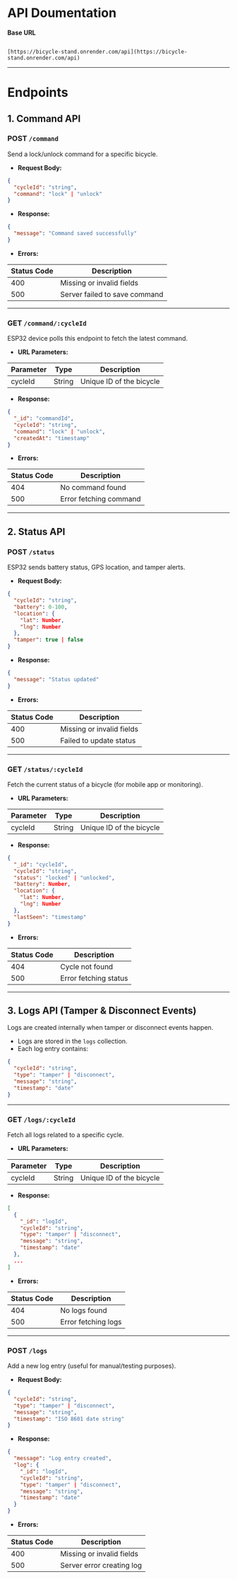 #  API Doumentation
**Base URL**

```

[https://bicycle-stand.onrender.com/api](https://bicycle-stand.onrender.com/api)

````

---

# Endpoints

## 1. Command API

### **POST** `/command`

Send a lock/unlock command for a specific bicycle.

- **Request Body:**

```json
{
  "cycleId": "string",
  "command": "lock" | "unlock"
}
````

* **Response:**

```json
{
  "message": "Command saved successfully"
}
```

* **Errors:**

| Status Code | Description                   |
| ----------- | ----------------------------- |
| 400         | Missing or invalid fields     |
| 500         | Server failed to save command |

---

### **GET** `/command/:cycleId`

ESP32 device polls this endpoint to fetch the latest command.

* **URL Parameters:**

| Parameter | Type   | Description              |
| --------- | ------ | ------------------------ |
| cycleId   | String | Unique ID of the bicycle |

* **Response:**

```json
{
  "_id": "commandId",
  "cycleId": "string",
  "command": "lock" | "unlock",
  "createdAt": "timestamp"
}
```

* **Errors:**

| Status Code | Description            |
| ----------- | ---------------------- |
| 404         | No command found       |
| 500         | Error fetching command |

---

## 2. Status API

### **POST** `/status`

ESP32 sends battery status, GPS location, and tamper alerts.

* **Request Body:**

```json
{
  "cycleId": "string",
  "battery": 0-100,
  "location": {
    "lat": Number,
    "lng": Number
  },
  "tamper": true | false
}
```

* **Response:**

```json
{
  "message": "Status updated"
}
```

* **Errors:**

| Status Code | Description               |
| ----------- | ------------------------- |
| 400         | Missing or invalid fields |
| 500         | Failed to update status   |

---

### **GET** `/status/:cycleId`

Fetch the current status of a bicycle (for mobile app or monitoring).

* **URL Parameters:**

| Parameter | Type   | Description              |
| --------- | ------ | ------------------------ |
| cycleId   | String | Unique ID of the bicycle |

* **Response:**

```json
{
  "_id": "cycleId",
  "cycleId": "string",
  "status": "locked" | "unlocked",
  "battery": Number,
  "location": {
    "lat": Number,
    "lng": Number
  },
  "lastSeen": "timestamp"
}
```

* **Errors:**

| Status Code | Description           |
| ----------- | --------------------- |
| 404         | Cycle not found       |
| 500         | Error fetching status |

---

## 3. Logs API (Tamper & Disconnect Events)

Logs are created internally when tamper or disconnect events happen.

* Logs are stored in the `logs` collection.
* Each log entry contains:

```json
{
  "cycleId": "string",
  "type": "tamper" | "disconnect",
  "message": "string",
  "timestamp": "date"
}
```

---

### **GET** `/logs/:cycleId`

Fetch all logs related to a specific cycle.

* **URL Parameters:**

| Parameter | Type   | Description              |
| --------- | ------ | ------------------------ |
| cycleId   | String | Unique ID of the bicycle |

* **Response:**

```json
[
  {
    "_id": "logId",
    "cycleId": "string",
    "type": "tamper" | "disconnect",
    "message": "string",
    "timestamp": "date"
  },
  ...
]
```

* **Errors:**

| Status Code | Description         |
| ----------- | ------------------- |
| 404         | No logs found       |
| 500         | Error fetching logs |

---

### **POST** `/logs`

Add a new log entry (useful for manual/testing purposes).

* **Request Body:**

```json
{
  "cycleId": "string",
  "type": "tamper" | "disconnect",
  "message": "string",
  "timestamp": "ISO 8601 date string"
}
```

* **Response:**

```json
{
  "message": "Log entry created",
  "log": {
    "_id": "logId",
    "cycleId": "string",
    "type": "tamper" | "disconnect",
    "message": "string",
    "timestamp": "date"
  }
}
```

* **Errors:**

| Status Code | Description               |
| ----------- | ------------------------- |
| 400         | Missing or invalid fields |
| 500         | Server error creating log |

```
